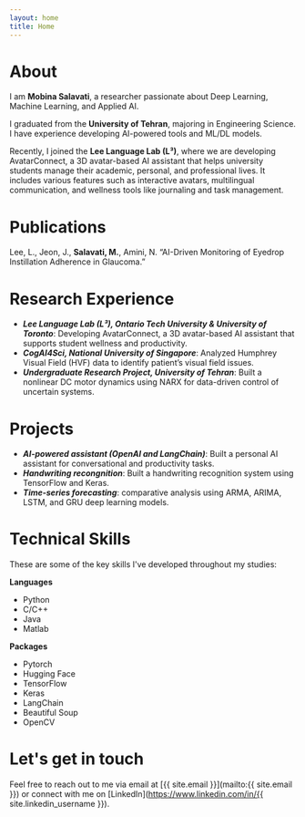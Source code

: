 ```yaml
---
layout: home
title: Home
---
```


# About

I am **Mobina Salavati**, a researcher passionate about Deep Learning, Machine Learning, and Applied AI.

I graduated from the **University of Tehran**, majoring in Engineering Science. I have experience developing AI-powered tools and ML/DL models.

Recently, I joined the **Lee Language Lab (L³)**, where we are developing AvatarConnect, a 3D avatar-based AI assistant that helps university students manage their academic, personal, and professional lives. It includes various features such as interactive avatars, multilingual communication, and wellness tools like journaling and task management.

# Publications
Lee, L., Jeon, J., **Salavati, M.**, Amini, N. “AI-Driven Monitoring of Eyedrop Instillation Adherence in Glaucoma.”

# Research Experience

- ***Lee Language Lab (L³), Ontario Tech University & University of Toronto***: Developing AvatarConnect, a 3D avatar-based AI assistant that supports student wellness and productivity.
- ***CogAI4Sci, National University of Singapore***: Analyzed Humphrey Visual Field (HVF) data to identify patient’s visual field issues.
- ***Undergraduate Research Project, University of Tehran***: Built a nonlinear DC motor dynamics using NARX for data-driven control of uncertain
 systems.

# Projects

- ***AI-powered assistant (OpenAI and LangChain)***: Built a personal AI assistant for conversational and productivity tasks.
- ***Handwriting recongnition***: Built a handwriting recognition system using TensorFlow and Keras.
- ***Time-series forecasting***: comparative analysis using ARMA, ARIMA, LSTM, and GRU deep learning models.

# Technical Skills
These are some of the key skills I've developed throughout my studies:

**Languages**
- Python
- C/C++
- Java
- Matlab

**Packages**
- Pytorch
- Hugging Face
- TensorFlow
- Keras
- LangChain
- Beautiful Soup
- OpenCV

# Let's get in touch

Feel free to reach out to me via email at [{{ site.email }}](mailto:{{ site.email }}) or connect with me on [LinkedIn](https://www.linkedin.com/in/{{ site.linkedin_username }}).


<!-- {% include archive.html %} -->

